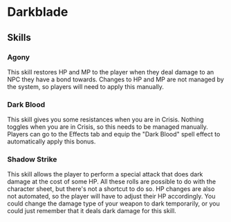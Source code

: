 # Darkblade

## Skills

### Agony

This skill restores HP and MP to the player when they deal damage to an NPC they have a bond towards. Changes to HP and MP are not managed by the system, so players will need to apply this manually.

### Dark Blood

This skill gives you some resistances when you are in Crisis. Nothing toggles when you are in Crisis, so this needs to be managed manually. Players can go to the Effects tab and equip the "Dark Blood" spell effect to automatically apply this bonus.

### Shadow Strike

This skill allows the player to perform a special attack that does dark damage at the cost of some HP. All these rolls are possible to do with the character sheet, but there's not a shortcut to do so. HP changes are also not automated, so the player will have to adjust their HP accordingly. You could change the damage type of your weapon to dark temporarily, or you could just remember that it deals dark damage for this skill.
